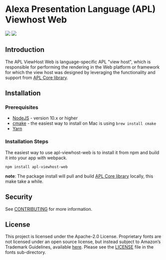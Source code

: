 # Alexa Presentation Language (APL) Viewhost Web

<p>
 <a href="https://github.com/alexa/apl-viewhost-web/tree/v1.8.2" alt="version">
 <img src="https://img.shields.io/badge/stable%20version-1.8.2-brightgreen" /></a>
 <a href="https://github.com/alexa/apl-core-library/tree/v1.8.1" alt="APLCore">
 <img src="https://img.shields.io/badge/apl%20core%20library-1.8.1-navy" /></a>
</p>

## Introduction

The APL ViewHost Web is language-specific APL "view host", which is responsible for performing the rendering in the Web
platform or framework for which the view host was designed by leveraging the functionality and support from [APL Core library](https://github.com/alexa/apl-core-library).

## Installation

### Prerequisites

* [NodeJS](https://nodejs.org/en/) - version 10.x or higher
* [cmake](https://cmake.org/install/) - the easiest way to install on Mac is using `brew install cmake`
* [Yarn](https://yarnpkg.com/getting-started/install)

### Installation Steps
The easiest way to use apl-viewhost-web is to install it from npm and build it into your app with webpack.

```
npm install apl-viewhost-web
```

**note**: The package install will pull and build [APL Core library](https://github.com/alexa/apl-core-library) locally,
this make take a while.

## Security

See [CONTRIBUTING](CONTRIBUTING.md#security-issue-notifications) for more information.

## License

This project is licensed under the Apache-2.0 License. Proprietary fonts are not licensed under an open source license, but instead subject to Amazon’s Trademark Guidelines, available [here](https://developer.amazon.com/support/legal/tuabg#trademark). Please see the [LICENSE](fonts/LICENSE.txt) file in the fonts sub-directory.


